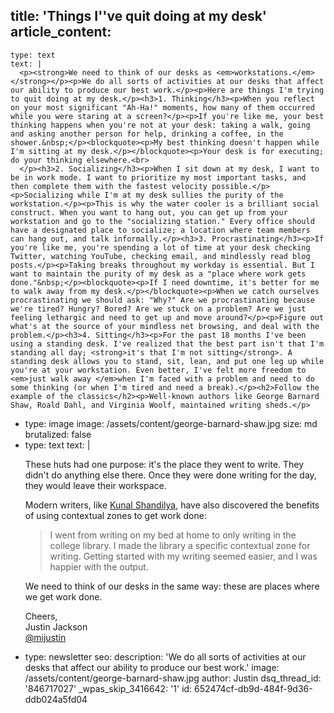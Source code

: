 title: 'Things I''ve quit doing at my desk'
article_content:
  -
    type: text
    text: |
      <p><strong>We need to think of our desks as <em>workstations.</em></strong></p><p>We do all sorts of activities at our desks that affect our ability to produce our best work.</p><p>Here are things I'm trying to quit doing at my desk.</p><h3>1. Thinking</h3><p>When you reflect on your most significant "Ah-Ha!" moments, how many of them occurred while you were staring at a screen?</p><p>If you're like me, your best thinking happens when you're not at your desk: taking a walk, going and asking another person for help, drinking a coffee, in the shower.&nbsp;</p><blockquote><p>My best thinking doesn't happen while I'm sitting at my desk.</p></blockquote><p>Your desk is for executing; do your thinking elsewhere.<br>
      </p><h3>2. Socializing</h3><p>When I sit down at my desk, I want to be in work mode. I want to prioritize my most important tasks, and then complete them with the fastest velocity possible.</p><p>Socializing while I'm at my desk sullies the purity of the workstation.</p><p>This is why the water cooler is a brilliant social construct. When you want to hang out, you can get up from your workstation and go to the "socializing station." Every office should have a designated place to socialize; a location where team members can hang out, and talk informally.</p><h3>3. Procrastinating</h3><p>If you're like me, you're spending a lot of time at your desk checking Twitter, watching YouTube, checking email, and mindlessly read blog posts.</p><p>Taking breaks throughout my workday is essential. But I want to maintain the purity of my desk as a "place where work gets done."&nbsp;</p><blockquote><p>If I need downtime, it's better for me to walk away from my desk.</p></blockquote><p>When we catch ourselves procrastinating we should ask: "Why?" Are we procrastinating because we're tired? Hungry? Bored? Are we stuck on a problem? Are we just feeling lethargic and need to get up and move around?</p><p>Figure out what's at the source of your mindless net browsing, and deal with the problem.</p><h3>4. Sitting</h3><p>For the past 18 months I've been using a standing desk. I've realized that the best part isn't that I'm standing all day; <strong>it's that I'm not sitting</strong>. A standing desk allows you to stand, sit, lean, and put one leg up while you're at your workstation. Even better, I've felt more freedom to <em>just walk away </em>when I'm faced with a problem and need to do some thinking (or when I'm tired and need a break).</p><h2>Follow the example of the classics</h2><p>Well-known authors like George Barnard Shaw, Roald Dahl, and Virginia Woolf, maintained writing sheds.</p>
  -
    type: image
    image: /assets/content/george-barnard-shaw.jpg
    size: md
    brutalized: false
  -
    type: text
    text: |
      <p>These huts had one purpose: it's the place they went to write. They didn't do anything else there. Once they were done writing for the day, they would leave their workspace.</p><p>Modern writers, like <a href="https://betterhumans.coach.me/environment-design-an-incredibly-powerful-productivity-tool-9e46fd219cbc">Kunal Shandilya</a>, have also discovered the benefits of using contextual zones to get work done:</p><blockquote><p>I went from writing on my bed at home to only writing in the college library. I made the library a specific contextual zone for writing. Getting started with my writing seemed easier, and I was happier with the output.</p></blockquote><p>We need to think of our desks in the same way: these are places where we get work done.</p><p>Cheers,<br>
      Justin Jackson<br>
      <a href="http://twitter.com/mijustin">@mijustin</a></p>
  -
    type: newsletter
seo:
  description: 'We do all sorts of activities at our desks that affect our ability to produce our best work.'
  image: /assets/content/george-barnard-shaw.jpg
author: Justin
dsq_thread_id: '846717027'
_wpas_skip_3416642: '1'
id: 652474cf-db9d-484f-9d36-ddb024a5fd04

